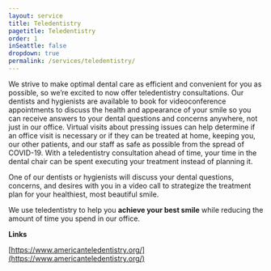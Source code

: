 ```yaml
---
layout: service
title: Teledentistry
pagetitle: Teledentistry
order: 1
inSeattle: false
dropdown: true
permalink: /services/teledentistry/
---
```


We strive to make optimal dental care as efficient and convenient for you as possible, so we’re excited to now offer teledentistry consultations. Our dentists and hygienists are available to book for videoconference appointments to discuss the health and appearance of your smile so you can receive answers to your dental questions and concerns anywhere, not just in our office. Virtual visits about pressing issues can help determine if an office visit is necessary or if they can be treated at home, keeping you, our other patients, and our staff as safe as possible from the spread of COVID-19. With a teledentistry consultation ahead of time, your time in the dental chair can be spent executing your treatment instead of planning it. 

One of our dentists or hygienists will discuss your dental questions, concerns, and desires with you in a video call to strategize the treatment plan for your healthiest, most beautiful smile. 

We use teledentistry to help you __achieve your best smile__ while reducing the amount of time you spend in our office. 


__Links__

[https://www.americanteledentistry.org/](https://www.americanteledentistry.org/)
